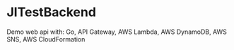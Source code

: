 # JITestBackend
Demo web api with:
Go, API Gateway, AWS Lambda, AWS DynamoDB, AWS SNS, AWS CloudFormation